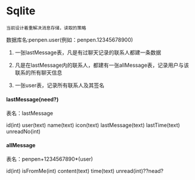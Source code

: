 # Sqlite

```
当前设计着重解决消息存储，读取的策略
```
数据库名:penpen.user(例如：penpen.12345678900)

1. 一张lastMessage表，凡是有过聊天记录的联系人都建一条数据

2. 凡是在lastMessage内的联系人，都建有一张allMessage表，记录用户与该联系的所有聊天信息

3. 一张user表，记录所有联系人及其签名

#### lastMessage(need?)

表名：lastMessage

id(int)
user(text)
name(text)
icon(text)
lastMessage(text)
lastTime(text)
unreadNo(int)

#### allMessage

表名：penpen+1234567890*(user)

id(int)
isFromMe(int)
content(text)
time(text)
unread(int)??nead?
